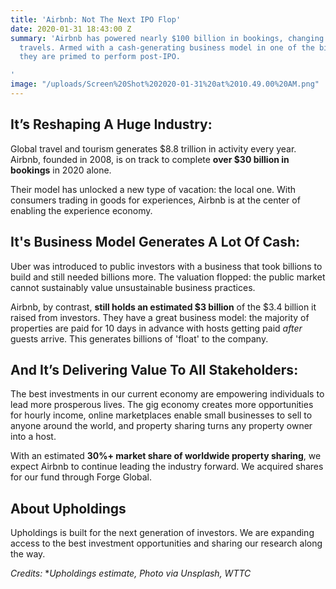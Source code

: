 ```yaml
---
title: 'Airbnb: Not The Next IPO Flop'
date: 2020-01-31 18:43:00 Z
summary: 'Airbnb has powered nearly $100 billion in bookings, changing how the world
  travels. Armed with a cash-generating business model in one of the biggest industries,
  they are primed to perform post-IPO.

'
image: "/uploads/Screen%20Shot%202020-01-31%20at%2010.49.00%20AM.png"
---
```



## **It’s Reshaping A Huge Industry:**

Global travel and tourism generates $8.8 trillion in activity every year. Airbnb, founded in 2008, is on track to complete **over $30 billion in bookings** in 2020 alone.

Their model has unlocked a new type of vacation: the local one. With consumers trading in goods for experiences, Airbnb is at the center of enabling the experience economy.

## **It's Business Model Generates A Lot Of Cash:**

Uber was introduced to public investors with a business that took billions to build and still needed billions more. The valuation flopped: the public market cannot sustainably value unsustainable business practices.

Airbnb, by contrast, **still holds an estimated $3 billion** of the $3.4 billion it raised from investors. They have a great business model: the majority of properties are paid for 10 days in advance with hosts getting paid *after* guests arrive. This generates billions of 'float' to the company.

## **And It’s Delivering Value To All Stakeholders:**

The best investments in our current economy are empowering individuals to lead more prosperous lives. The gig economy creates more opportunities for hourly income, online marketplaces enable small businesses to sell to anyone around the world, and property sharing turns any property owner into a host.

With an estimated **30%\+ market share of worldwide property sharing**, we expect Airbnb to continue leading the industry forward. We acquired shares for our fund through Forge Global.

## **About Upholdings**

Upholdings is built for the next generation of investors. We are expanding access to the best investment opportunities and sharing our research along the way.

*Credits:* \**Upholdings estimate, Photo via Unsplash, WTTC*